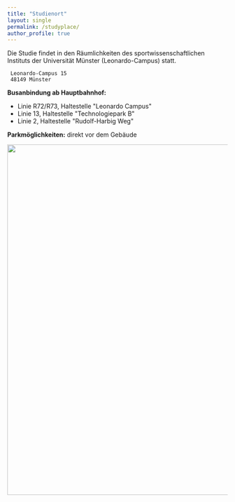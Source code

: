 ```yaml
---
title: "Studienort"
layout: single
permalink: /studyplace/
author_profile: true
---
```


Die Studie findet in den Räumlichkeiten des sportwissenschaftlichen Instituts der Universität Münster (Leonardo-Campus) statt.

     Leonardo-Campus 15  
     48149 Münster

**Busanbindung ab Hauptbahnhof:**
- Linie R72/R73, Haltestelle "Leonardo Campus"   
- Linie 13, Haltestelle "Technologiepark B"   
- Linie 2, Haltestelle "Rudolf-Harbig Weg" 

**Parkmöglichkeiten:** direkt vor dem Gebäude

<img src="/MONALI-webpage/assets/images/Anfahrt_Leo15.jpg" width="800">    
